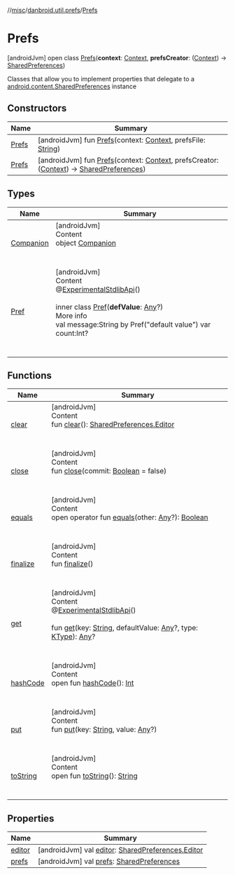 //[misc](../../index.md)/[danbroid.util.prefs](../index.md)/[Prefs](index.md)



# Prefs  
 [androidJvm] open class [Prefs](index.md)(**context**: [Context](https://developer.android.com/reference/kotlin/android/content/Context.html), **prefsCreator**: ([Context](https://developer.android.com/reference/kotlin/android/content/Context.html)) -> [SharedPreferences](https://developer.android.com/reference/kotlin/android/content/SharedPreferences.html))

Classes that allow you to implement properties that delegate to a [android.content.SharedPreferences](https://developer.android.com/reference/kotlin/android/content/SharedPreferences.html) instance

   


## Constructors  
  
|  Name|  Summary| 
|---|---|
| <a name="danbroid.util.prefs/Prefs/Prefs/#android.content.Context#kotlin.String/PointingToDeclaration/"></a>[Prefs](-prefs.md)| <a name="danbroid.util.prefs/Prefs/Prefs/#android.content.Context#kotlin.String/PointingToDeclaration/"></a> [androidJvm] fun [Prefs](-prefs.md)(context: [Context](https://developer.android.com/reference/kotlin/android/content/Context.html), prefsFile: [String](https://kotlinlang.org/api/latest/jvm/stdlib/kotlin/-string/index.html))   <br>
| <a name="danbroid.util.prefs/Prefs/Prefs/#android.content.Context#kotlin.Function1[android.content.Context,android.content.SharedPreferences]/PointingToDeclaration/"></a>[Prefs](-prefs.md)| <a name="danbroid.util.prefs/Prefs/Prefs/#android.content.Context#kotlin.Function1[android.content.Context,android.content.SharedPreferences]/PointingToDeclaration/"></a> [androidJvm] fun [Prefs](-prefs.md)(context: [Context](https://developer.android.com/reference/kotlin/android/content/Context.html), prefsCreator: ([Context](https://developer.android.com/reference/kotlin/android/content/Context.html)) -> [SharedPreferences](https://developer.android.com/reference/kotlin/android/content/SharedPreferences.html))   <br>


## Types  
  
|  Name|  Summary| 
|---|---|
| <a name="danbroid.util.prefs/Prefs.Companion///PointingToDeclaration/"></a>[Companion](-companion/index.md)| <a name="danbroid.util.prefs/Prefs.Companion///PointingToDeclaration/"></a>[androidJvm]  <br>Content  <br>object [Companion](-companion/index.md)  <br><br><br>
| <a name="danbroid.util.prefs/Prefs.Pref///PointingToDeclaration/"></a>[Pref](-pref/index.md)| <a name="danbroid.util.prefs/Prefs.Pref///PointingToDeclaration/"></a>[androidJvm]  <br>Content  <br>@[ExperimentalStdlibApi](https://kotlinlang.org/api/latest/jvm/stdlib/kotlin/-experimental-stdlib-api/index.html)()  <br>  <br>inner class [Pref](-pref/index.md)(**defValue**: [Any](https://kotlinlang.org/api/latest/jvm/stdlib/kotlin/-any/index.html)?)  <br>More info  <br>val message:String by Pref("default value") var count:Int?  <br><br><br>


## Functions  
  
|  Name|  Summary| 
|---|---|
| <a name="danbroid.util.prefs/Prefs/clear/#/PointingToDeclaration/"></a>[clear](clear.md)| <a name="danbroid.util.prefs/Prefs/clear/#/PointingToDeclaration/"></a>[androidJvm]  <br>Content  <br>fun [clear](clear.md)(): [SharedPreferences.Editor](https://developer.android.com/reference/kotlin/android/content/SharedPreferences.Editor.html)  <br><br><br>
| <a name="danbroid.util.prefs/Prefs/close/#kotlin.Boolean/PointingToDeclaration/"></a>[close](close.md)| <a name="danbroid.util.prefs/Prefs/close/#kotlin.Boolean/PointingToDeclaration/"></a>[androidJvm]  <br>Content  <br>fun [close](close.md)(commit: [Boolean](https://kotlinlang.org/api/latest/jvm/stdlib/kotlin/-boolean/index.html) = false)  <br><br><br>
| <a name="kotlin/Any/equals/#kotlin.Any?/PointingToDeclaration/"></a>[equals](../../danbroid.util.resource/-resource-utils/index.md#%5Bkotlin%2FAny%2Fequals%2F%23kotlin.Any%3F%2FPointingToDeclaration%2F%5D%2FFunctions%2F933731893)| <a name="kotlin/Any/equals/#kotlin.Any?/PointingToDeclaration/"></a>[androidJvm]  <br>Content  <br>open operator fun [equals](../../danbroid.util.resource/-resource-utils/index.md#%5Bkotlin%2FAny%2Fequals%2F%23kotlin.Any%3F%2FPointingToDeclaration%2F%5D%2FFunctions%2F933731893)(other: [Any](https://kotlinlang.org/api/latest/jvm/stdlib/kotlin/-any/index.html)?): [Boolean](https://kotlinlang.org/api/latest/jvm/stdlib/kotlin/-boolean/index.html)  <br><br><br>
| <a name="danbroid.util.prefs/Prefs/finalize/#/PointingToDeclaration/"></a>[finalize](finalize.md)| <a name="danbroid.util.prefs/Prefs/finalize/#/PointingToDeclaration/"></a>[androidJvm]  <br>Content  <br>fun [finalize](finalize.md)()  <br><br><br>
| <a name="danbroid.util.prefs/Prefs/get/#kotlin.String#kotlin.Any?#kotlin.reflect.KType/PointingToDeclaration/"></a>[get](get.md)| <a name="danbroid.util.prefs/Prefs/get/#kotlin.String#kotlin.Any?#kotlin.reflect.KType/PointingToDeclaration/"></a>[androidJvm]  <br>Content  <br>@[ExperimentalStdlibApi](https://kotlinlang.org/api/latest/jvm/stdlib/kotlin/-experimental-stdlib-api/index.html)()  <br>  <br>fun [get](get.md)(key: [String](https://kotlinlang.org/api/latest/jvm/stdlib/kotlin/-string/index.html), defaultValue: [Any](https://kotlinlang.org/api/latest/jvm/stdlib/kotlin/-any/index.html)?, type: [KType](https://kotlinlang.org/api/latest/jvm/stdlib/kotlin.reflect/-k-type/index.html)): [Any](https://kotlinlang.org/api/latest/jvm/stdlib/kotlin/-any/index.html)?  <br><br><br>
| <a name="kotlin/Any/hashCode/#/PointingToDeclaration/"></a>[hashCode](../../danbroid.util.resource/-resource-utils/index.md#%5Bkotlin%2FAny%2FhashCode%2F%23%2FPointingToDeclaration%2F%5D%2FFunctions%2F933731893)| <a name="kotlin/Any/hashCode/#/PointingToDeclaration/"></a>[androidJvm]  <br>Content  <br>open fun [hashCode](../../danbroid.util.resource/-resource-utils/index.md#%5Bkotlin%2FAny%2FhashCode%2F%23%2FPointingToDeclaration%2F%5D%2FFunctions%2F933731893)(): [Int](https://kotlinlang.org/api/latest/jvm/stdlib/kotlin/-int/index.html)  <br><br><br>
| <a name="danbroid.util.prefs/Prefs/put/#kotlin.String#kotlin.Any?/PointingToDeclaration/"></a>[put](put.md)| <a name="danbroid.util.prefs/Prefs/put/#kotlin.String#kotlin.Any?/PointingToDeclaration/"></a>[androidJvm]  <br>Content  <br>fun [put](put.md)(key: [String](https://kotlinlang.org/api/latest/jvm/stdlib/kotlin/-string/index.html), value: [Any](https://kotlinlang.org/api/latest/jvm/stdlib/kotlin/-any/index.html)?)  <br><br><br>
| <a name="kotlin/Any/toString/#/PointingToDeclaration/"></a>[toString](../../danbroid.util.resource/-resource-utils/index.md#%5Bkotlin%2FAny%2FtoString%2F%23%2FPointingToDeclaration%2F%5D%2FFunctions%2F933731893)| <a name="kotlin/Any/toString/#/PointingToDeclaration/"></a>[androidJvm]  <br>Content  <br>open fun [toString](../../danbroid.util.resource/-resource-utils/index.md#%5Bkotlin%2FAny%2FtoString%2F%23%2FPointingToDeclaration%2F%5D%2FFunctions%2F933731893)(): [String](https://kotlinlang.org/api/latest/jvm/stdlib/kotlin/-string/index.html)  <br><br><br>


## Properties  
  
|  Name|  Summary| 
|---|---|
| <a name="danbroid.util.prefs/Prefs/editor/#/PointingToDeclaration/"></a>[editor](editor.md)| <a name="danbroid.util.prefs/Prefs/editor/#/PointingToDeclaration/"></a> [androidJvm] val [editor](editor.md): [SharedPreferences.Editor](https://developer.android.com/reference/kotlin/android/content/SharedPreferences.Editor.html)   <br>
| <a name="danbroid.util.prefs/Prefs/prefs/#/PointingToDeclaration/"></a>[prefs](prefs.md)| <a name="danbroid.util.prefs/Prefs/prefs/#/PointingToDeclaration/"></a> [androidJvm] val [prefs](prefs.md): [SharedPreferences](https://developer.android.com/reference/kotlin/android/content/SharedPreferences.html)   <br>

